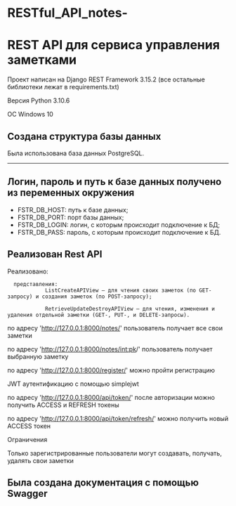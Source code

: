 # RESTful_API_notes-

# REST API для сервиса управления заметками
Проект написан на Django REST Framework 3.15.2 (все остальные библиотеки лежат в requirements.txt)

Версия Python 3.10.6

ОС Windows 10


## Создана структура базы данных
Была использована база данных PostgreSQL.
***
## Логин, пароль и путь к базе данных получено из переменных окружения
* FSTR_DB_HOST: путь к базе данных;
* FSTR_DB_PORT: порт базы данных;
* FSTR_DB_LOGIN: логин, с которым происходит подключение к БД;
* FSTR_DB_PASS: пароль, с которым происходит подключение к БД.
  
## Реализован Rest API


Реализовано:

      представления:
                ListCreateAPIView – для чтения своих заметок (по GET-запросу) и создания заметок (по POST-запросу);
                
                RetrieveUpdateDestroyAPIView – для чтения, изменения и удаления отдельной заметки (GET-, PUT-, и DELETE-запросы).

по адресу 'http://127.0.0.1:8000/notes/' пользователь получает все свои заметки

по адресу 'http://127.0.0.1:8000/notes/<int:pk>/' пользователь получает выбранную заметку

по адресу 'http://127.0.0.1:8000/register/' можно пройти регистрацию


JWT аутентификацию с помощью simplejwt

по адресу 'http://127.0.0.1:8000/api/token/' после авторизации можно получить ACCESS и REFRESH токены

по адресу 'http://127.0.0.1:8000/api/token/refresh/' можно получить новый ACCESS токен


Ограничения

Только зарегистрированные пользователи могут создавать, получать, удалять свои заметки

## Была создана документация с помощью Swagger
